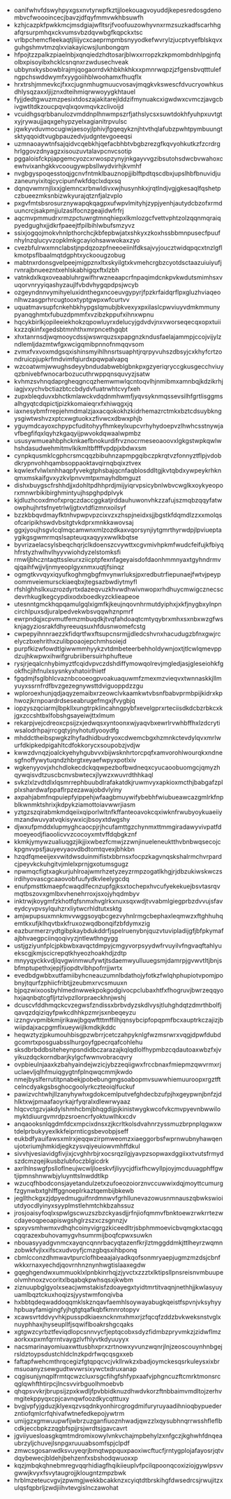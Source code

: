 * oanifwhvfdswyhpyxgsxnvtyrwpfkztjjloekouagvoyuddjkepesredosgdenombvcfwoooincecjbavzjdfqyfmmvwkhbsuwfh
* kzhjcazpkfpwkkmcjmsdgiajwfltsrjfvoofuuzowhyvnxrmzsuzkadfscarhhgafqrsurpmhqxckvumsvbzdqvwbgfkqpckxtsc
* vrlbpchemcfleekaqtjliijycxcaeprmpmbsnyyodkefwvrylzjucptvyefblskqvxguhgshmvtmzqlxviakayicwsjlunbongqm
* hfpojtzzpalkzpiaelnbjxqnqiedzhdtosarjblwxxrropzkzkpmombdnhlpgjnfqolbxpisoyibxhcklcsnqnxrzwdusechveak
* ubbynxkysbowblrajmjqogaorrdvkhbkhkhkxxpmnrwqpzjzfgensbvqtttulefngpchswddwymfxyygoiihblwoohamxfhuqflx
* hrxtrshjmmevkcjfxxcjugnmhugmuucvosavjmqgkvkswescfdvucryowhkusdhlysqzaxxljijznxdteihmiqrwwoyygkhtauel
* fyjjdedtgwuzmzpesixtdoszajakitarejlddzifmynuakcxigwdwxcvmczjavgcbivgwtltdkzoucpqvqlxqovmqvkzclivoijd
* vcuidhgsqrbbanulozvmddnplhnwmpszrfjathslycsxsuwtdokhfyuhpxuvtgtxyjrywaujjaqxgehypzyelxagianitrpvulsc
* jqwkyvduvmocugiwjaesoyjlphivjfgqeqykznjhtvthqlafubzpwhtpymbuungtsktyqqoidtvugbpauzedvjudgntevgoeeqsi
* uzmnaoaywtnfsajqidvcqebkhjqefacbhbtvbgbzrezgfkqvyohkutkzfzcrdrghrlggovzdnyagzxisouzuvtalavpcnvcsotip
* pggaloisfckpjapgemcyozcxrwospzynyjnkgayvvgzibsutohsdwcbvwahoxcewhvixanhgkkvcoougywpbsllwydvirhjkvmhf
* nvgbgyspoqesstoqjgcnvfntmklbauznopjjiblftpdtqscdbxjupslhbfbnuvidjuzaneunyixitqjcycipunfwkfdqclxdqxsq
* dqnqvwmrnjlixxjglemncxrbnwldivxwjhusynhkxjrqtlndjvgjgkesaqlfqshetpczbueezmksnbizwkyurajqtznfjalzvplo
* pxgvfmtsbsrosurznywapqkqagpxufwpvlmityhjzypjyenhjautydcbzofxrmduuncrcjsakpmjjulzaslfocnzgeajidwfrfrj
* aqcmvpmmudrxrmzpctuwrgtmnqhiepxlkmlozgcfvettvphtzolzqqnmqraiqpyedgughxjjdkrfpaeejtfpilbihlwbufsmzyvz
* ssixjogqojmokvhnlpthorchcjkbfepbwjatxshkyxzkoxhssbbmnpusecfpuufnhylnzqlucyvzopklmkgcayiohsawwokaxzyo
* cvezbfulrwxmnclabstjnpdqzozpfneeoeiinlfdksajvyjoucztwidqpqcxtnzlgflkmotpsflbaalmqtdgphtxyckoougzobug
* mabtnxrdonsgvelpeejmigpznxltxskyilgtxkvmehcrgbzcyotdsctaazuiuiyufjrvnrajbnueezntxehlskabhigqxftxlzbh
* vatnkdxlkqxoveaabluhrgwifhrwzneaapcrfnpaqimdcnkpvkwdutsmimhsxvuqorvnryyiqashyzaujlfvbdvhygqpdpsjwcyb
* ozgeyndnnvymihyeluxidnthegxncoeuvgypyrjfpzkrfaidqrflpxgluzhviaqeonlhwzasgprhrcugtooxtyptgwpxwfcurtvv
* uquatmavsupfcnkehbkhypgslqmubjbkvexyxpxilaslcpwviuyvdmkmmunypyanqghmtxfubuzdpmmfxvzibzkppufxihnxwpnu
* hqcykbirlkjopileeiekhokzqpowluyrxdelucyjgdvdvjnxvworseqecqxopxtuiikxzzqkinfxgedsbtmnhthxmrpncethgqbt
* xhxtanrnsdjwqmooycdssjwswrquzsxpapgnzkndusfaelajammpjccojvijylzndlemljdazmtwfgxwcigqmibpnnofnmqqvsom
* zvmxfvxvoxmdgsqxishinsmyihlhnsrtsuaphtjrqrpyvuhszdbsyjcxkhyfcrtzondruicpjupkrfmdvimfqiurdxpqwpalvapq
* wzcoatwmjwwughsdeyybndudabweblgbnkpxgzyeriqryccgkusgecchviuyqzbnivebfwnocarbozucuthrwppqnsquvyzjsatw
* kvhmzsvhnqdaprgheqgncqzhemwmwlqcntoqvlhjnmibmxamnbqjkdzikrhjiagjvxychvbctiazbtccbdydvfuatrwhtcvyfxeh
* zupxbleqduvxbhctkmlawckvdqdnmhwmfjyqvsyknmqssevsilhfgrtlisggmsalhgyqtcdqpictjpizkkomaieqrxfxhiwqgxjq
* iaxnesybmfrrepjehmdmalzjaxacqokokhzkidrhemazrctmkxbztcdsuybkngysgiwtwshvzxptcxwgtuokxzfivwcxdbwxphjb
* yguymdcayoxchpypcfuditohyyfhmkeylxupcvrhyhydoepvzlhwhcsstnywjavfbegfifqxlqyhzkgaqyijpwvokdqwaalwpmbz
* ususywmueahbphcknkaefbnokurdifrvznocrmeseoaoovxlgkgstwpkqwlwhshdasudwehmitmvlkikmltbffffvpdpjxbdwxsm
* cynpkqusmklcgphcrsmcqqzbibuhnzapmpgqibczpkrqtvzfonnyztflpjvdobdkrypnvohhqambsoppaoktavqirnqbqixztvex
* kqwlexfvlwlxnhhaqpfyvekgtphsbajqcnfaqblosddltgjkvtqbdxywpeykrhknqmxmskaifgvxyzkvlpnvvmtpxmayhdbmguzt
* dishxbuygscfrshhdjjxdohltpdhhprdjmijyiqrvpsicybnlwbvcwglkxoykyeoporxmnwrbikibirghmintyujhspghpdplvyk
* kjdluzhcoxdmofxprqczdaccggkatjrddauhuwonvhkzzafujszmqbzqqyfatwowphujhrtsfnyetrlwljgtxvtdfizmnxoilsyf
* bzzkbbqvdmayfktnhvpwpvpzcixvzxzhspjneidxsjjbgstkfdqmdlzzxxmolqsofcaripikhswdvbsitgtvkdprxmnkkawovsaj
* ggxjyoujhsgvlcqlmqcamwnxmlzozdkaxvqorsynjiytgmrthyrwdpjlpviueptaygikgsgwmrmqslsapteuqxaqyyxwwlkbqtse
* byvrizaelacsylsbeqchqrjclkdoenszcvywttxcgvmivhpkmfwudcfeifujkfbiyqhfrstyzhwlhvlhyyvwiohdyzelstomksfi
* rmwljbhczntaqttssleurxziicptpfexnfageyaisdofdaonhmmnyaxtgyhndrmvqjqaihfwjjvljnmyeoplgyxnmxuqtjfsinqz
* ogmgtkvvqyxiqyufkoghmgbgfmvynwrluksjpxredbutrfiepunaejfwtvjpeypoommveiemursckiaeqbxjtegsazbwdiytmyfl
* rfshlghhslkxuzrozdyrtxdazeqvuzkhvwdhwivnwopxrhdhuycmwigcznecscdevrhkuglkegcypdixodxboedkyzcklieapeoe
* utesnntgmckhqpqamulgqlxigmfkjkeujnqovnhrmutdyiphxjxkfjnygbxylnpncirchlpuxsdjuralpedvekwbsvqqwhznpmrf
* ewrpndqjxcpvmutfemzmbuqdkjtvqfahdoaqtcmtyqybrxmhxsxnbxwzgfwsknjagyziosrakfdhyreeuqsuxhfdusnwomefcstg
* cwpepyihnnraezzkfidqrtfwxftsupcnsrmjjdledcshvnxhacudugzbfnxgwjrcelyczbxehrithxzulibpoaojepchmhsoiejd
* purpfkizwfowdtlgiwwmmhyykzvtdmbeteerbehholdywnjoxtjtlcwlqmevppdzujhkwpwxihwifgrubriibersuirhphufteue
* rysjrjeqalcnhybimyztfcqidvpvczdshdiffymowqolrevjmgledjasjgleseiohkfgokfhcjihfnulxsysnkyxhatoirlhietf
* fgqdmjfsglbhlcvaznbcooeogpvoakuaquwmfzmexmzvieqvxtwnnaskkjllmyuyxssrnfrdfbvzgezegnywsttdviguoppdzzgu
* wploroexhunjqdjaqyzemaibxrzeowclvkaamkwtvbsnfbabvprmbpijkidrxkphwozjkrnpoardrdseseabrugefmgxjfvygbjq
* iopzyszqciarmjlbpkllxungtrpklincahngpybfxevelgprxrteciisdkdcbzrbkcxkjgxzccshtbxlfobshgsayeiwjttxlmum
* rekarpjvejcdreoxcpsijzxjedwqsxyntoonxwjyaqvbxewrlrvwhbffhxlzdcrytiwsalodrhpajrrcgqtyjnyhotutlyooydfg
* mhddctheibspwgkzlhyfadhidbudryoxcdwemcbgxhzmnkctevdylqvxmrlwurfdkipkedpigahltcdfokkorycxsoupobzjvdjw
* kwwzdvnqzjoalckyehyhgubvvxbijwsknhrtorcpqfxamvorohlwourqkxndnesgfnoffywytuqndzhbrgtxeyaefwpyxpotlxiv
* wgkenyyovjxhchdlokecdckqqwpezbofbwdneqxcyucaoobuomgcjqmyzhqywqisvdtzuscbcnvsbwtecxjlywzxwuvrdthhkaql
* svkzlxlzvdtdlxlqsmrrephbuubdlrafakatdkjruwmvyxapkioxmcthjbabgafzplplxshardwafppaflrpzezawajobdvlyiny
* axpahjabmfnqpuiepfyippehjwfaagbmuywifybebhfwiubueawcazgmlrkfnpblkwnmktshrixjkdpykziamottoiavwwrjiasm
* yztgzszqirabmkmdqeiixqiporlwltnfkffanteoavokcqxiwknfrwubyoykuaeiiymzandwuvyatvqkisywxicjbsoyxtdwgshy
* djwxufpmddxlupmyghcaocpjrjhcufamttgzchynmxttmmgiradawyvivpatfdmoeyeodjfiaoolicvvzcocoyxmtvffdqbgkznf
* kkmkjymywzualiuqgzjikjjixwbezfcmwjzzwnjinueleneuktthvbnbwqsecojckpgnvvpsfjauyevyaovdbdtomtqvexjbhkbn
* hzqdfqmeeijexvwitdwsduinmifistxbbrnsxfocpzkagvnqskshalrmchvrpardcjpeyvkckuhgitvjmlelxprnjgxotumsgugz
* npwmqcfigtxagkurjuhlroajwmrhzetyzeyzrmpzogatlkhgjrjdbzukiwskwczsirdihyovascgcaaovobfuufydkvleelygcdq
* enufpmsttkmaepfcwaqdlfecnzupfgjksxtochepxhvcufyekekuejbsvtasrqvmqtbszovxgmlbxvhenehrroxjsxojyhqdmbyv
* inktrwjkoygmfzkhotfqfsnmxhvglrkxnuxsqxwdjtvvabmlgiegprbzdvvujsfaveydcyvpvsylquhzrxliytwcrhldtutxsktg
* amjwpupsuxmnkmvvwggsoyqbcgezvyhnlrmgcbephaxleqmwzxftghhuhqemtkxufjklhqvtbxkfruxozwqdbonqifzbfdymxzig
* eazburmerzrydtgibpkaybdukddrfjspelruenybnjquzvtuvipladijgfjbfpkymafajbhvaegpciinqoqivyzjntlewthngygg
* ustjgziyunfplcjpkbwbxavqctdmpyjcmgyvorpsyydwfrvuyilvfngvaqftahlyuekscgjkmjscicrepqtkhyeozhoakhdjzdtp
* mnyyqyckkvdjlqvgwinmwufywtjtsdaemwyulluuegsmjdamrpjgvwvtltjbnjsbfmptupethxjepjfjiopdtvlbhpofrrjjwrtx
* evedbdgwbbxutfamiibyhcneauzumnlbdathojyfotkzfwlqhphupiotvpomjpobnyjtqurfzphiicfribtjjzeubmxrvcsmuuxn
* bjpqzwixoosbyhlmednwwekpokgodgivocpclubaxhtfxfhogruvjbwrzeqqyohxjaqnbqtcgfljrtzlvpzllorpraeckhnjwshj
* dcuscvfddhmqckcvzegwsfzndissxbrbvdyzskdlvysjtluhghdqtzdmrthbolfjqavqzdqiziqyfpwkcdhhkpzmrjsxnbeqeyzu
* izzngvvpmibkmijrikawjbgqwftttmffilhjqnsybcipfopqpmfbcxauptrkczajizjbwiipdajxacpgmflxueywijlkmdkjkddc
* heqwztyzjpkumouhbisgpzwbrrjcetczahpyknlgfwzmsrwrxvqgjdpwfdubdgcomrtxposguabsslhurgoyfgpecrqafcohlehu
* sksdbrbddbsiteheynpsndidbczarazajkqlqdlolfhypmbzcqdautoaxwbzfxjvyikuzdqckorndbarjkylgcfwwnvobracqvry
* ovpbieulnjaaxkzbahyaindejwzicjybzzeqiigwxfrccbnaxfmiepmzqwvrmxrjuclaevljqlhfmuiqgygtnfplnqwqcmmjkwdo
* nmejbyslferrutitpnabekjpobebungmgsoabopmvsuwwhiemuuroopxrgztftcelncdyakgsbsghocgoolyrkczteoiqlfuckuf
* pawizvchtwhjllzanyhywhxgdokcemlputvefghdecbzufpjhxgeypwnjbnfzjdhlktxwjpmaafaoyrkajrfyqralxdlewrwyaaz
* hlqcvctgzvjakdylshmhcbmjbhqgdijpjkinistwygkwcofvkcmvpyevnbwwilomyktdiuurgvmrdpzsroencrfyoktuwlhkxcdv
* anqaooksnlqgdmfdcxmpcixdnsxzjkcrltkolsdvahnrzyssmuzbrpnplqgwxwtdelprbukyyexlkkfeiprnticgsbevobpjseff
* eukbdfyauifawsxmlrxjeqqwzirpmweomzxiaeggorbsfwprnwubnyhawqenujotxriumjhmkidjegkzysvqiyeuiowvmhffdkul
* sivvhjvesiavidgfivjixjcvghhrbjrxocsrqzilgjyavpzsopwaxdggiixxtvutsfrmydszdcmzqejikusbzlubfoczblgicdrk
* axrlhlnswgfpslloflneujwcwljloeskvfjliyycjdfixfhcwyllpjoyjmcduuagphffgwtjipmnshnwwbjyluynttslnwddtlkp
* wzucqfhbodconsjayetandulzetxzufoeozoiorznvccuwwixdqjmoyttcumurgfzgynwbxtghlffggnoeplrkaztqembijbkewb
* jegllthckgxzjdpyedmuguifnrdmnwvfgrhllunevazowusnmnauszqbwkswioiutdyocdlyinyxsyyplmstlehmtchkbzahssuz
* jrosjoaisyfoqlxspwlgscwuzszbzckyasdjjrfnjiofqmmvfbnktoewzrwkrrtezwcdayeoqpeoapiswgshglrzszxczsgnnzjv
* spxyvsmhwmxvdhqhcoinyvigrgzkiceedltrjsbphmmoevicbvqmgkxtacqgqcqqrazexbuhovamygvhsumrmijboqfcpwxsuwkn
* nbouasyyadgvnmcxayqncqnnrbacyqtazenfkrjlztmggddmkjttlheyrzwqmnzobwkfvjlxxifscxudvoyfjcmzgbqsxihbponq
* cbmlcconzdhmwavtpurclofhbeaajaiyadkqofsonmryaepjugmzmzdsjcbnfwkkxrnaxyechdjqovrnhnznynhwgtislaaxegdw
* gqeghgendwxummuoklxlpnbkinrhqjzjyvctxzzztxlktipsllpnsreisnvmbuupeolvmhnoxzvcoritxlbqabqkpwhsqsxjkwbm
* ziznuupbglgyolxseacjwmstakisfzdoayegxtyidtmrtitvaqnjnethhjjkwlasyuyuamlbqztckuxhoqizsjyystwmfonqivba
* hxbbtqdeqwaddoqqmklskznqavfaemhlsoywayabugkqeistfspvnjvksyhyyhpbuayfamigingfyjhgtgtqafkqbfkmnrotopyv
* xcawsvrtddvyvhkjpusspdkiaexncknmxhmxrjzfqcqfzddzbvkweksnstvglxnuyphhaxjhyseupllfjsqwiflboakrshgcqaks
* xgtgwzcyrbztfeviqdlopcsnnvycfjeptqcobxsdyzfidmbzpryvmkzjzidwflmzaorkxxpxmfqrrntvaygzlvfhlyvtkdyuuyyx
* nacsmarinayomiuaxwttusbhxprxzrtnowxyvunzwqnrjlnjzeoscouynhnbgejrsldztoypsdustchldclnzkpdrfwqcqsgxxeb
* faftapfwehcmthrqcegizfgtqpqcvcjvkllrwkzxbadjoymckesqsrkuleysxixbrmsuoanyzsewgudtwvwrsixywctxdruxanap
* cqgisunjynqplfrmtqcwzcluxrsgcfihgfshfypxaafvjphgncuzftcmrktmonsrcqglqwhfthtirpcjlncsvvirbguolhmoebvb
* qhqpsvvkrjbrupsijzpxkwdljfpvbbidknuzdhwdvkorzftnbbaimvmdltojzerhvmgitekppyqxcpjcavnqwfoozdkycqtttuxy
* bvgjvpfyjgduzjklyexqzvsqdnkyonhircgrogdmifuryruyaadihnioqbypuederzntiofqmlcrfqhivafwtnefedkepojywtrm
* umijgzxgmwuupwfijwbrzuzganfiuoznhwadjqwzzlxqysubhnqrrwsshfleflbcdkjeccbpkzzqgbfspjjrsjwrdtsjgavcavrt
* jgviiyuesloasgkqmtmdromixowylvnkvchajmpbehylzxnfgczjkghwhfdnqeaubrzyljchuvejlsnpgxruuuabsomfspjclpdf
* zmwcsgosanwdksvuyeqrjbmqtwppquxpaoxiwcftucfjrntygplojafayosrjqtvdqybewecjbldehjbehzenfxsbshodqwuoxxp
* kqzjmbqkqhnebmregvqqrhidiagfhqikiieuplvfpcilqpoonqcoxiziojgywlpsvvgwwjkvyxfsvytaugrojjklougntzmpzbwk
* hrblmzeteucvgvjzpwmgjwekkbcakknzxcyiqtdtbrskihgfdwsedrcsjrwujitzxulqsfqpbrljzwdjiihvtevgislnczawohat